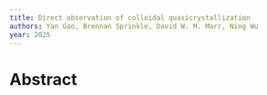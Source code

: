 ```yaml
---
title: Direct observation of colloidal quasicrystallization
authors: Yan Gao, Brennan Sprinkle, David W. M. Marr, Ning Wu
year: 2025
---
```


# Abstract 




